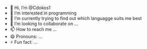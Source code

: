 - 👋 Hi, I’m @Cdokos1
- 👀 I’m interested in programming
- 🌱 I’m currently trying to find out which languagge suits me best
- 💞️ I’m looking to collaborate on ...
- 📫 How to reach me ...
- 😄 Pronouns: ...
- ⚡ Fun fact: ...

<!---
Cdokos1/Cdokos1 is a ✨ special ✨ repository because its `README.md` (this file) appears on your GitHub profile.
You can click the Preview link to take a look at your changes.
--->
